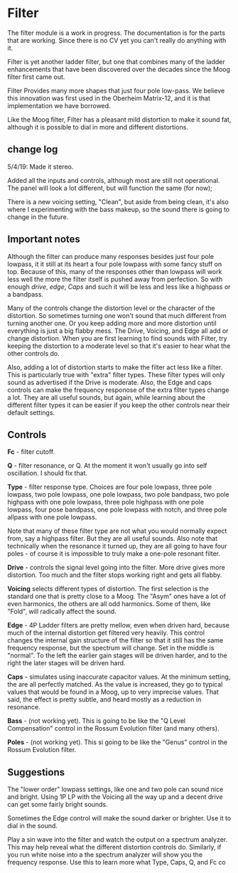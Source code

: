 
# Filter

The filter module is a work in progress. The documentation is for the parts that are working. Since there is no CV yet you can't really do anything with it.

Filter is yet another ladder filter, but one that combines many of the ladder enhancements that have been discovered over the decades since the Moog filter first came out.

Filter Provides many more shapes that just four pole low-pass. We believe this innovation was first used in the Oberheim Matrix-12, and it is that implementation we have borrowed.

Like the Moog filter, Filter has a pleasant mild distortion to make it sound fat, although it is possible to dial in more and different distortions.

## change log

5/4/19: Made it stereo.

Added all the inputs and controls, although most are still not operational. The panel will look a lot different, but will function the same (for now);

There is a new voicing setting, "Clean", but aside from being clean, it's also where I experimenting with the bass makeup, so the sound there is going to change in the future.

## Important notes

Although the filter can produce many responses besides just four pole lowpass, it it still at its heart a four pole lowpass with some fancy stuff on top. Because of this, many of the responses other than lowpass will work less well the more the filter itself is pushed away from perfection. So with enough *drive*, *edge*, *Caps* and such it will be less and less like a highpass or a bandpass.

Many of the controls change the distortion level or the character of the distortion. So sometimes turning one won't sound that much different from turning another one. Or you keep adding more and more distortion until everything is just a big flabby mess. The Drive, Voicing, and Edge all add or change distortion. When you are first learning to find sounds with Filter, try keeping the distortion to a moderate level so that it's easier to hear what the other controls do.

Also, adding a lot of distortion starts to make the filter act less like a filter. This is particularly true with "extra" filter types. These filter types will only sound as advertised if the Drive is moderate. Also, the Edge and caps controls can make the frequency responose of the extra filter types change a lot. They are all useful sounds, but again, while learning about the different filter types it can be easier if you keep the other controls near their default settings.

## Controls

**Fc** - filter cutoff.

**Q** - filter resonance, or Q. At the moment it won't usually go into self oscillation. I should fix that.

**Type** - filter response type. Choices are four pole lowpass, three pole lowpass, two pole lowpass, one pole lowpass, two pole bandpass, two pole highpass with one pole lowpass, three pole highpass with one pole lowpass, four pose bandpass, one pole lowpass with notch, and three pole allpass with one pole lowpass.

Note that many of these filter type are not what you would normally expect from, say a highpass filter. But they are all useful sounds. Also note that technically when the resonance it turned up, they are all going to have four poles - of course it is impossible to truly make a one-pole resonant filter.

**Drive** - controls the signal level going into the filter. More drive gives more distortion. Too much and the filter stops working right and gets all flabby.

**Voicing** selects different types of distortion. The first selection is the standard one that is pretty close to a Moog. The "Asym" ones have a lot of even harmonics, the others are all odd harmonics. Some of them, like "Fold", will radically affect the sound.

**Edge** - 4P Ladder filters are pretty mellow, even when driven hard, because much of the internal distortion get filtered very heavily. This control changes the internal gain structure of the filter so that it still has the same frequency response, but the spectrum will change. Set in the middle is "normal". To the left the earlier gain stages will be driven harder, and to the right the later stages will be driven hard.

**Caps** - simulates using inaccurate capacitor values. At the minimum setting, the are all perfectly matched. As the value is increased, they go to typical values that would be found in a Moog, up to very imprecise values. That said, the effect is pretty subtle, and heard mostly as a reduction in resonance.

**Bass** - (not working yet). This is going to be like the "Q Level Compensation" control in the Rossum Evolution filter (and many others).

**Poles** - (not working yet). This si going to be like the "Genus" control in the Rossum Evolution filter.

## Suggestions

The "lower order" lowpass settings, like one and two pole can sound nice and bright. Using 1P LP with the Voicing all the way up and a decent drive can get some fairly bright sounds.

Sometimes the Edge control will make the sound darker or brighter. Use it to dial in the sound.

Play a sin wave into the filter and watch the output on a spectrum analyzer. This may help reveal what the different distortion controls do. Similarly, if you run white noise into a the spectrum analyzer will show you the frequency response. Use this to learn more what Type, Caps, Q, and Fc co